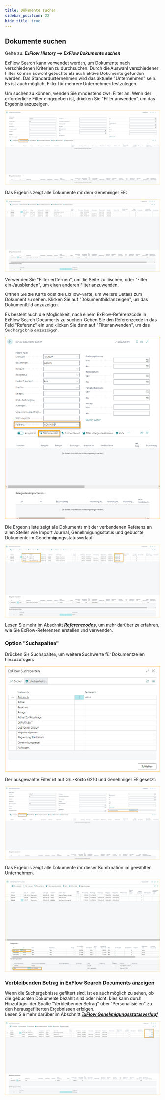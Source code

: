 ```yaml
---
title: Dokumente suchen
sidebar_position: 22
hide_title: true
---
```

## Dokumente suchen

Gehe zu: ***ExFlow History --> ExFlow Dokumente suchen***

ExFlow Search kann verwendet werden, um Dokumente nach verschiedenen Kriterien zu durchsuchen. Durch die Auswahl verschiedener Filter können sowohl gebuchte als auch aktive Dokumente gefunden werden. Das Standardunternehmen wird das aktuelle "Unternehmen" sein. Es ist auch möglich, Filter für mehrere Unternehmen festzulegen.

Um suchen zu können, wenden Sie mindestens zwei Filter an. Wenn der erforderliche Filter eingegeben ist, drücken Sie "Filter anwenden", um das Ergebnis anzuzeigen.

![ExFlow Dokumente suchen - Filter anwenden](../../images/search-documents-001.png)

Das Ergebnis zeigt alle Dokumente mit dem Genehmiger EE:

![ExFlow Dokumente suchen](../../images/search-documents-002.png)

Verwenden Sie "Filter entfernen", um die Seite zu löschen, oder "Filter ein-/ausblenden", um einen anderen Filter anzuwenden.

Öffnen Sie die Karte oder die ExFlow-Karte, um weitere Details zum Dokument zu sehen. Klicken Sie auf "Dokumentbild anzeigen", um das Dokumentbild anzuzeigen.

Es besteht auch die Möglichkeit, nach einem ExFlow-Referenzcode in ExFlow Search Documents zu suchen. Geben Sie den Referenzcode in das Feld "Referenz" ein und klicken Sie dann auf "Filter anwenden", um das Suchergebnis anzuzeigen.

![ExFlow Dokumente suchen](../../images/search-documents-003.png)

Die Ergebnisliste zeigt alle Dokumente mit der verbundenen Referenz an allen Stellen wie Import Journal, Genehmigungsstatus und gebuchte Dokumente im Genehmigungsstatusverlauf.

![ExFlow Dokumente suchen](../../images/search-documents-004.png)

Lesen Sie mehr im Abschnitt [***Referenzcodes***](https://docs.exflow.cloud/business-central/docs/user-manual/business-functionality/reference-codes#reference-codes), um mehr darüber zu erfahren, wie Sie ExFlow-Referenzen erstellen und verwenden.

### Option "Suchspalten"

Drücken Sie Suchspalten, um weitere Suchwerte für Dokumentzeilen hinzuzufügen.

![ExFlow Suchspalten](../../images/search-columns-001.png)

Der ausgewählte Filter ist auf G/L-Konto 6210 und Genehmiger EE gesetzt:

![ExFlow Dokumente suchen - Suchspalten](../../images/search-documents-005.png)

Das Ergebnis zeigt alle Dokumente mit dieser Kombination im gewählten Unternehmen.

![ExFlow Dokumente suchen](../../images/search-documents-006.png)

### Verbleibenden Betrag in ExFlow Search Documents anzeigen

Wenn die Suchergebnisse gefiltert sind, ist es auch möglich zu sehen, ob die gebuchten Dokumente bezahlt sind oder nicht. Dies kann durch Hinzufügen der Spalte "Verbleibender Betrag" über "Personalisieren" zu den herausgefilterten Ergebnissen erfolgen. <br/>
Lesen Sie mehr darüber im Abschnitt [***ExFlow Genehmigungsstatusverlauf***](https://docs.exflow.cloud/business-central/docs/user-manual/approval-workflow/document-history#approval-status-history)

![ExFlow Dokumente suchen - Verbleibender Betrag](../../images/search-documents-007.png)
